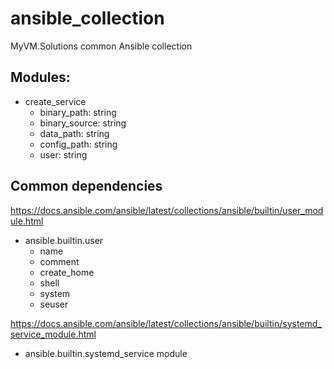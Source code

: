 # ansible_collection
MyVM.Solutions common Ansible collection

## Modules:

- create_service
    - binary_path: string
    - binary_source: string
    - data_path: string
    - config_path: string
    - user: string

## Common dependencies

https://docs.ansible.com/ansible/latest/collections/ansible/builtin/user_module.html
- ansible.builtin.user
    - name
    - comment
    - create_home
    - shell
    - system
    - seuser

https://docs.ansible.com/ansible/latest/collections/ansible/builtin/systemd_service_module.html
- ansible.builtin.systemd_service module